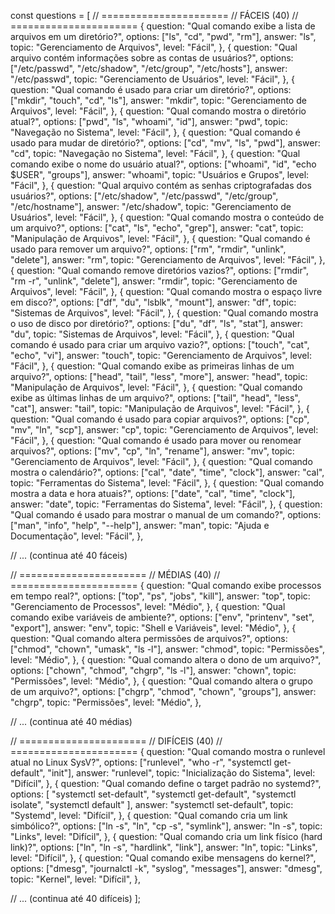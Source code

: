const questions = [
  // ======================
  // FÁCEIS (40)
  // ======================
  {
    question: "Qual comando exibe a lista de arquivos em um diretório?",
    options: ["ls", "cd", "pwd", "rm"],
    answer: "ls",
    topic: "Gerenciamento de Arquivos",
    level: "Fácil",
  },
  {
    question: "Qual arquivo contém informações sobre as contas de usuários?",
    options: ["/etc/passwd", "/etc/shadow", "/etc/group", "/etc/hosts"],
    answer: "/etc/passwd",
    topic: "Gerenciamento de Usuários",
    level: "Fácil",
  },
  {
    question: "Qual comando é usado para criar um diretório?",
    options: ["mkdir", "touch", "cd", "ls"],
    answer: "mkdir",
    topic: "Gerenciamento de Arquivos",
    level: "Fácil",
  },
  {
    question: "Qual comando mostra o diretório atual?",
    options: ["pwd", "ls", "whoami", "id"],
    answer: "pwd",
    topic: "Navegação no Sistema",
    level: "Fácil",
  },
  {
    question: "Qual comando é usado para mudar de diretório?",
    options: ["cd", "mv", "ls", "pwd"],
    answer: "cd",
    topic: "Navegação no Sistema",
    level: "Fácil",
  },
  {
    question: "Qual comando exibe o nome do usuário atual?",
    options: ["whoami", "id", "echo $USER", "groups"],
    answer: "whoami",
    topic: "Usuários e Grupos",
    level: "Fácil",
  },
  {
    question: "Qual arquivo contém as senhas criptografadas dos usuários?",
    options: ["/etc/shadow", "/etc/passwd", "/etc/group", "/etc/hostname"],
    answer: "/etc/shadow",
    topic: "Gerenciamento de Usuários",
    level: "Fácil",
  },
  {
    question: "Qual comando mostra o conteúdo de um arquivo?",
    options: ["cat", "ls", "echo", "grep"],
    answer: "cat",
    topic: "Manipulação de Arquivos",
    level: "Fácil",
  },
  {
    question: "Qual comando é usado para remover um arquivo?",
    options: ["rm", "rmdir", "unlink", "delete"],
    answer: "rm",
    topic: "Gerenciamento de Arquivos",
    level: "Fácil",
  },
  {
    question: "Qual comando remove diretórios vazios?",
    options: ["rmdir", "rm -r", "unlink", "delete"],
    answer: "rmdir",
    topic: "Gerenciamento de Arquivos",
    level: "Fácil",
  },
  {
    question: "Qual comando mostra o espaço livre em disco?",
    options: ["df", "du", "lsblk", "mount"],
    answer: "df",
    topic: "Sistemas de Arquivos",
    level: "Fácil",
  },
  {
    question: "Qual comando mostra o uso de disco por diretório?",
    options: ["du", "df", "ls", "stat"],
    answer: "du",
    topic: "Sistemas de Arquivos",
    level: "Fácil",
  },
  {
    question: "Qual comando é usado para criar um arquivo vazio?",
    options: ["touch", "cat", "echo", "vi"],
    answer: "touch",
    topic: "Gerenciamento de Arquivos",
    level: "Fácil",
  },
  {
    question: "Qual comando exibe as primeiras linhas de um arquivo?",
    options: ["head", "tail", "less", "more"],
    answer: "head",
    topic: "Manipulação de Arquivos",
    level: "Fácil",
  },
  {
    question: "Qual comando exibe as últimas linhas de um arquivo?",
    options: ["tail", "head", "less", "cat"],
    answer: "tail",
    topic: "Manipulação de Arquivos",
    level: "Fácil",
  },
  {
    question: "Qual comando é usado para copiar arquivos?",
    options: ["cp", "mv", "ln", "scp"],
    answer: "cp",
    topic: "Gerenciamento de Arquivos",
    level: "Fácil",
  },
  {
    question: "Qual comando é usado para mover ou renomear arquivos?",
    options: ["mv", "cp", "ln", "rename"],
    answer: "mv",
    topic: "Gerenciamento de Arquivos",
    level: "Fácil",
  },
  {
    question: "Qual comando mostra o calendário?",
    options: ["cal", "date", "time", "clock"],
    answer: "cal",
    topic: "Ferramentas do Sistema",
    level: "Fácil",
  },
  {
    question: "Qual comando mostra a data e hora atuais?",
    options: ["date", "cal", "time", "clock"],
    answer: "date",
    topic: "Ferramentas do Sistema",
    level: "Fácil",
  },
  {
    question: "Qual comando é usado para mostrar o manual de um comando?",
    options: ["man", "info", "help", "--help"],
    answer: "man",
    topic: "Ajuda e Documentação",
    level: "Fácil",
  },

  // ... (continua até 40 fáceis)
  
  // ======================
  // MÉDIAS (40)
  // ======================
  {
    question: "Qual comando exibe processos em tempo real?",
    options: ["top", "ps", "jobs", "kill"],
    answer: "top",
    topic: "Gerenciamento de Processos",
    level: "Médio",
  },
  {
    question: "Qual comando exibe variáveis de ambiente?",
    options: ["env", "printenv", "set", "export"],
    answer: "env",
    topic: "Shell e Variáveis",
    level: "Médio",
  },
  {
    question: "Qual comando altera permissões de arquivos?",
    options: ["chmod", "chown", "umask", "ls -l"],
    answer: "chmod",
    topic: "Permissões",
    level: "Médio",
  },
  {
    question: "Qual comando altera o dono de um arquivo?",
    options: ["chown", "chmod", "chgrp", "ls -l"],
    answer: "chown",
    topic: "Permissões",
    level: "Médio",
  },
  {
    question: "Qual comando altera o grupo de um arquivo?",
    options: ["chgrp", "chmod", "chown", "groups"],
    answer: "chgrp",
    topic: "Permissões",
    level: "Médio",
  },

  // ... (continua até 40 médias)

  // ======================
  // DIFÍCEIS (40)
  // ======================
  {
    question: "Qual comando mostra o runlevel atual no Linux SysV?",
    options: ["runlevel", "who -r", "systemctl get-default", "init"],
    answer: "runlevel",
    topic: "Inicialização do Sistema",
    level: "Difícil",
  },
  {
    question: "Qual comando define o target padrão no systemd?",
    options: [
      "systemctl set-default",
      "systemctl get-default",
      "systemctl isolate",
      "systemctl default"
    ],
    answer: "systemctl set-default",
    topic: "Systemd",
    level: "Difícil",
  },
  {
    question: "Qual comando cria um link simbólico?",
    options: ["ln -s", "ln", "cp -s", "symlink"],
    answer: "ln -s",
    topic: "Links",
    level: "Difícil",
  },
  {
    question: "Qual comando cria um link físico (hard link)?",
    options: ["ln", "ln -s", "hardlink", "link"],
    answer: "ln",
    topic: "Links",
    level: "Difícil",
  },
  {
    question: "Qual comando exibe mensagens do kernel?",
    options: ["dmesg", "journalctl -k", "syslog", "messages"],
    answer: "dmesg",
    topic: "Kernel",
    level: "Difícil",
  },

  // ... (continua até 40 difíceis)
];

